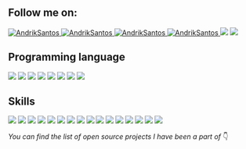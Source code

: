 ##  Follow me on:
<p>

<a href="https://www.facebook.com/andrik.rsm">
    <img src="https://img.shields.io/badge/Facebook-andrik.rsm-blue" alt="AndrikSantos">
</a>

<a href="https://www.instagram.com/andriksantos12">
    <img src="https://img.shields.io/badge/Instagram-andriksantos12-ff69b4" alt="AndrikSantos">
</a>

<a href="https://www.linkedin.com/in/andriksantos">
    <img src="https://img.shields.io/badge/Linkedin-andriksantos-blue" alt="AndrikSantos">
</a>

<a href="https://andriksantos.github.io">
    <img src="https://img.shields.io/badge/WebSite-andriksantos.github.io-blue" alt="AndrikSantos">
</a>

<img src="https://img.shields.io/github/followers/andriksantos?style=social">

<img src="https://img.shields.io/twitter/follow/andrik_rsm?style=social">

</p>

## Programming language
<p>

<img src="https://img.shields.io/badge/C%23-%E2%98%85%E2%98%85%E2%98%85%E2%98%85%E2%98%85-blue">
<img src="https://img.shields.io/badge/C%2B%2B-%E2%98%85%E2%98%85%E2%98%85%E2%98%85%E2%98%85-blue">
<img src="https://img.shields.io/badge/C-★★★★★-blue">
<img src="https://img.shields.io/badge/Javascript-★★★★★-blue">
<img src="https://img.shields.io/badge/PHP-★★★★★-blue">
<img src="https://img.shields.io/badge/SQL-★★★★★-blue">
<img src="https://img.shields.io/badge/Visual%20Basic-★★★★★-blue">
<img src="https://img.shields.io/badge/Ruby-★★★★★-blue">

</p>

## Skills
<p>

<img src="https://img.shields.io/badge/Support%20IT-★★★★★-brightgreen">
<img src="https://img.shields.io/badge/Networking-★★★★★-brightgreen">
<img src="https://img.shields.io/badge/Project%20Management-★★★★★-brightgreen">
<img src="https://img.shields.io/badge/Informatic%20security-★★★★★-brightgreen">
<img src="https://img.shields.io/badge/SAP-★★★★★-brightgreen">
<img src="https://img.shields.io/badge/DataBase-★★★★★-brightgreen">
<img src="https://img.shields.io/badge/Servers-★★★★★-brightgreen">
<img src="https://img.shields.io/badge/Cisco-★★★★★-brightgreen">
<img src="https://img.shields.io/badge/Systems%20Administrator-★★★★★-brightgreen">
<img src="https://img.shields.io/badge/Graphic%20Designer-★★★★★-brightgreen">
<img src="https://img.shields.io/badge/Innovation-★★★★★-brightgreen">
<img src="https://img.shields.io/badge/Operating%20Systems-★★★★★-brightgreen">
<img src="https://img.shields.io/badge/Cloud%20Computing-★★★★★-brightgreen">
<img src="https://img.shields.io/badge/Digital%20Skills-★★★★★-brightgreen">
<img src="https://img.shields.io/badge/Web%20Developer-★★★★★-brightgreen">
<img src="https://img.shields.io/badge/Web%20Manager-★★★★★-brightgreen">

</p>

_You can find the list of open source projects I have been a part of_ 👇